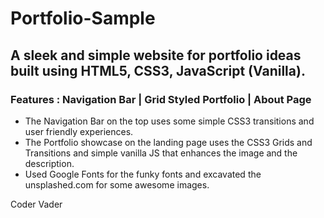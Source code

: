 # Portfolio-Sample

## A sleek and simple website for portfolio ideas built using HTML5, CSS3, JavaScript (Vanilla).

### Features : Navigation Bar | Grid Styled Portfolio | About Page

- The Navigation Bar on the top uses some simple CSS3 transitions and user friendly experiences.
- The Portfolio showcase on the landing page uses the CSS3 Grids and Transitions and simple vanilla JS that enhances the image and the description.
- Used Google Fonts for the funky fonts and excavated the unsplashed.com for some awesome images.

Coder Vader
